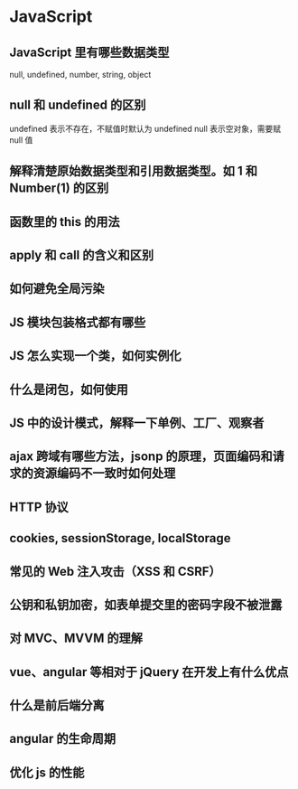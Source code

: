 # JavaScript

## JavaScript 里有哪些数据类型

null, undefined, number, string, object

## null 和 undefined 的区别

undefined 表示不存在，不赋值时默认为 undefined
null 表示空对象，需要赋 null 值

## 解释清楚原始数据类型和引用数据类型。如 1 和 Number(1) 的区别

## 函数里的 this 的用法

## apply 和 call 的含义和区别

## 如何避免全局污染

## JS 模块包装格式都有哪些

## JS 怎么实现一个类，如何实例化

## 什么是闭包，如何使用

## JS 中的设计模式，解释一下单例、工厂、观察者

## ajax 跨域有哪些方法，jsonp 的原理，页面编码和请求的资源编码不一致时如何处理

## HTTP 协议

## cookies, sessionStorage, localStorage

## 常见的 Web 注入攻击（XSS 和 CSRF）

## 公钥和私钥加密，如表单提交里的密码字段不被泄露

## 对 MVC、MVVM 的理解

## vue、angular 等相对于 jQuery 在开发上有什么优点

## 什么是前后端分离

## angular 的生命周期

## 优化 js 的性能
